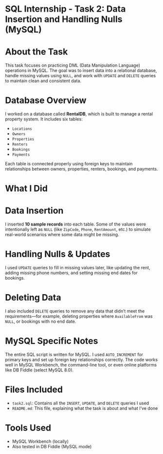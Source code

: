 # SQL Internship - Task 2: Data Insertion and Handling Nulls (MySQL)

# About the Task
This task focuses on practicing DML (Data Manipulation Language) operations in MySQL. The goal was to insert data into a relational database, handle missing values using `NULL`, and work with `UPDATE` and `DELETE` queries to maintain clean and consistent data.

# Database Overview
I worked on a database called **RentalDB**, which is built to manage a rental property system. It includes six tables:

- `Locations`
- `Owners`
- `Properties`
- `Renters`
- `Bookings`
- `Payments`

Each table is connected properly using foreign keys to maintain relationships between owners, properties, renters, bookings, and payments.


# What I Did

#  Data Insertion
I inserted **10 sample records** into each table. Some of the values were intentionally left as `NULL` (like `ZipCode`, `Phone`, `RentAmount`, etc.) to simulate real-world scenarios where some data might be missing.

#  Handling Nulls & Updates
I used `UPDATE` queries to fill in missing values later, like updating the rent, adding missing phone numbers, and setting missing end dates for bookings.

#  Deleting Data
I also included `DELETE` queries to remove any data that didn’t meet the requirements—for example, deleting properties where `AvailableFrom` was `NULL`, or bookings with no end date.


# MySQL Specific Notes
The entire SQL script is written for MySQL. I used `AUTO_INCREMENT` for primary keys and set up foreign key relationships correctly. The code works well in MySQL Workbench, the command-line tool, or even online platforms like DB Fiddle (select MySQL 8.0).


# Files Included
- `task2.sql`: Contains all the `INSERT`, `UPDATE`, and `DELETE` queries I used
- `README.md`: This file, explaining what the task is about and what I’ve done


# Tools Used
- MySQL Workbench (locally)
- Also tested in DB Fiddle (MySQL mode)
